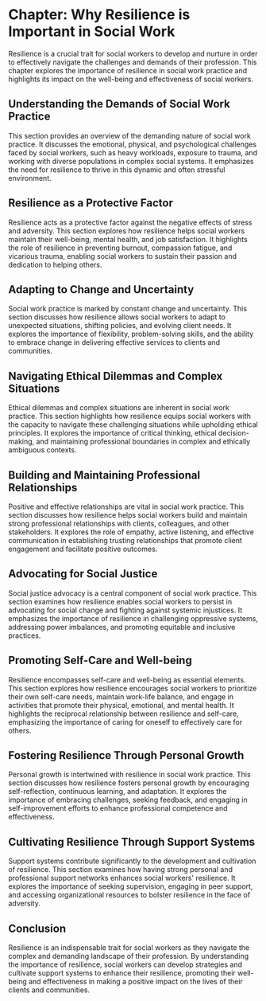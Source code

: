 Chapter: Why Resilience is Important in Social Work
===================================================

Resilience is a crucial trait for social workers to develop and nurture in order to effectively navigate the challenges and demands of their profession. This chapter explores the importance of resilience in social work practice and highlights its impact on the well-being and effectiveness of social workers.

Understanding the Demands of Social Work Practice
-------------------------------------------------

This section provides an overview of the demanding nature of social work practice. It discusses the emotional, physical, and psychological challenges faced by social workers, such as heavy workloads, exposure to trauma, and working with diverse populations in complex social systems. It emphasizes the need for resilience to thrive in this dynamic and often stressful environment.

Resilience as a Protective Factor
---------------------------------

Resilience acts as a protective factor against the negative effects of stress and adversity. This section explores how resilience helps social workers maintain their well-being, mental health, and job satisfaction. It highlights the role of resilience in preventing burnout, compassion fatigue, and vicarious trauma, enabling social workers to sustain their passion and dedication to helping others.

Adapting to Change and Uncertainty
----------------------------------

Social work practice is marked by constant change and uncertainty. This section discusses how resilience allows social workers to adapt to unexpected situations, shifting policies, and evolving client needs. It explores the importance of flexibility, problem-solving skills, and the ability to embrace change in delivering effective services to clients and communities.

Navigating Ethical Dilemmas and Complex Situations
--------------------------------------------------

Ethical dilemmas and complex situations are inherent in social work practice. This section highlights how resilience equips social workers with the capacity to navigate these challenging situations while upholding ethical principles. It explores the importance of critical thinking, ethical decision-making, and maintaining professional boundaries in complex and ethically ambiguous contexts.

Building and Maintaining Professional Relationships
---------------------------------------------------

Positive and effective relationships are vital in social work practice. This section discusses how resilience helps social workers build and maintain strong professional relationships with clients, colleagues, and other stakeholders. It explores the role of empathy, active listening, and effective communication in establishing trusting relationships that promote client engagement and facilitate positive outcomes.

Advocating for Social Justice
-----------------------------

Social justice advocacy is a central component of social work practice. This section examines how resilience enables social workers to persist in advocating for social change and fighting against systemic injustices. It emphasizes the importance of resilience in challenging oppressive systems, addressing power imbalances, and promoting equitable and inclusive practices.

Promoting Self-Care and Well-being
----------------------------------

Resilience encompasses self-care and well-being as essential elements. This section explores how resilience encourages social workers to prioritize their own self-care needs, maintain work-life balance, and engage in activities that promote their physical, emotional, and mental health. It highlights the reciprocal relationship between resilience and self-care, emphasizing the importance of caring for oneself to effectively care for others.

Fostering Resilience Through Personal Growth
--------------------------------------------

Personal growth is intertwined with resilience in social work practice. This section discusses how resilience fosters personal growth by encouraging self-reflection, continuous learning, and adaptation. It explores the importance of embracing challenges, seeking feedback, and engaging in self-improvement efforts to enhance professional competence and effectiveness.

Cultivating Resilience Through Support Systems
----------------------------------------------

Support systems contribute significantly to the development and cultivation of resilience. This section examines how having strong personal and professional support networks enhances social workers' resilience. It explores the importance of seeking supervision, engaging in peer support, and accessing organizational resources to bolster resilience in the face of adversity.

Conclusion
----------

Resilience is an indispensable trait for social workers as they navigate the complex and demanding landscape of their profession. By understanding the importance of resilience, social workers can develop strategies and cultivate support systems to enhance their resilience, promoting their well-being and effectiveness in making a positive impact on the lives of their clients and communities.

